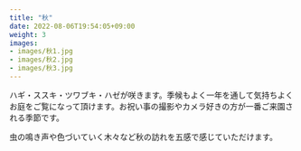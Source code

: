 ```yaml
---
title: "秋"
date: 2022-08-06T19:54:05+09:00
weight: 3
images:
- images/秋1.jpg
- images/秋2.jpg
- images/秋3.jpg
---
```


ハギ・ススキ・ツワブキ・ハゼが咲きます。季候もよく一年を通して気持ちよくお庭をご覧になって頂けます。お祝い事の撮影やカメラ好きの方が一番ご来園される季節です。

虫の鳴き声や色づいていく木々など秋の訪れを五感で感じていただけます。
